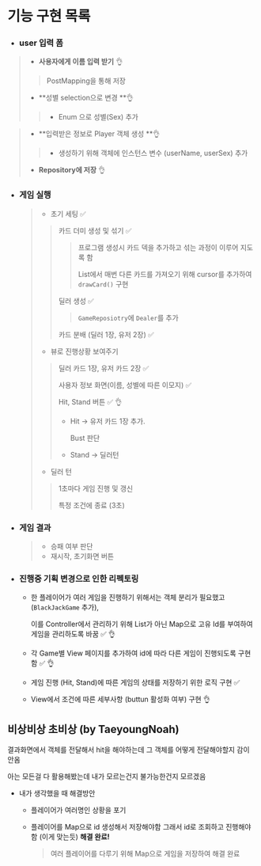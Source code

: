 # 기능 구현 목록

- ### user 입력 폼

>- **사용자에게 이름 입력 받기** 👌
>
> >PostMapping을 통해 저장 
>
>- **성별 selection으로 변경 **👌
>
>  > - Enum 으로 성별(Sex) 추가
>

>- **입력받은 정보로 Player 객체 생성 **👌
>
>  > - 생성하기 위해 객체에 인스턴스 변수 (userName, userSex) 추가
>
>- **Repository에 저장** 👌

- ### 게임 실행

  >- 초기 세팅 ✅
  >
  > >카드 더미 생성 및 섞기 ✅
  > >
  > >>프로그램 생성시 카드 덱을 추가하고 섞는 과정이 이루어 지도록 함
  > >>
  > >>List에서 매번 다른 카드를 가져오기 위해 cursor를 추가하여 `drawCard()` 구현
  > >
  > >딜러 생성 ✅
  > >
  > >> `GameReposiotry`에 `Dealer`를 추가
  > >
  > >카드 분배 (딜러 1장, 유저 2장) ✅
  >
  >- 뷰로 진행상황 보여주기
  >
  > > 딜러 카드 1장, 유저 카드 2장 ✅
  > >
  > > 사용자 정보 화면(이름, 성별에 따른 이모지) ✅
  > >
  > > Hit, Stand 버튼 ✅ 👌
  > >
  > > - Hit -> 유저 카드 1장 추가. 
  > >
  > >   Bust 판단 
  > >
  > > - Stand -> 딜러턴 
  >
  >- 딜러 턴
  >
  > >1초마다 게임 진행 및 갱신
  > >
  > >특정 조건에 종료 (3초)

- ### 게임 결과

  >- 승패 여부 판단
  >- 재시작, 초기화면 버튼



- ### 진행중 기획 변경으로 인한 리펙토링

  - 한 플레이어가 여러 게임을 진행하기 위해서는 객체 분리가 필요했고(`BlackJackGame` 추가), 

    이를 Controller에서 관리하기 위해 List가 아닌 Map으로 고유 Id를 부여하여 게임을 관리하도록 바꿈 ✅ 👌

  - 각 Game별 View 페이지를 추가하여 id에 따라 다른 게임이 진행되도록 구현함  ✅ 👌

  - 게임 진행 (Hit, Stand)에 따른 게임의 상태를 저장하기 위한 로직 구현  ✅

  - View에서 조건에 따른 세부사항 (buttun 활성화 여부) 구현  👌









## 비상비상 초비상 (by TaeyoungNoah)

결과화면에서 객체를 전달해서 hit을 해야하는데 그 객체를 어떻게 전달해야할지 감이 안옴

아는 모든걸 다 활용해봤는데 내가 모르는건지 불가능한건지 모르겠음

- 내가 생각했을 때 해결방안
  - 플레이어가 여러명인 상황을 포기
  
  - 플레이어를 Map으로 id 생성해서 저장해야함 그래서 id로 조회하고 진행해야함 (이게 맞는듯) **해결 완료!**
  
    > 여러 플레이어를 다루기 위해 Map으로 게임을 저장하여 해결 완료



